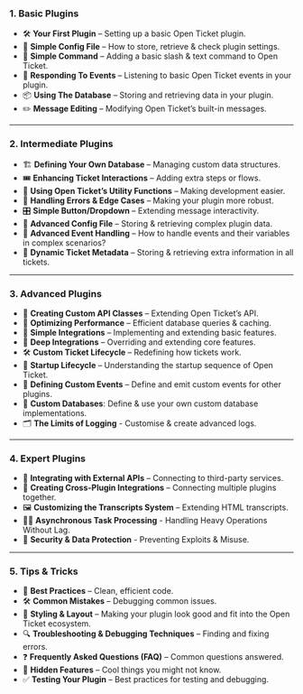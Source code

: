 ### **1. Basic Plugins**  
- 🛠️ **Your First Plugin** – Setting up a basic Open Ticket plugin.
- 📄 **Simple Config File** – How to store, retrieve & check plugin settings.
- 🔘 **Simple Command** – Adding a basic slash & text command to Open Ticket.
- 📜 **Responding To Events** – Listening to basic Open Ticket events in your plugin.
- 📦 **Using The Database** – Storing and retrieving data in your plugin.
- ✏️ **Message Editing** – Modifying Open Ticket’s built-in messages.
  
---  

### **2. Intermediate Plugins**  
- 🏗️ **Defining Your Own Database** – Managing custom data structures.
- 🎟️ **Enhancing Ticket Interactions** – Adding extra steps or flows.
- 🔄 **Using Open Ticket’s Utility Functions** – Making development easier.
- 🛑 **Handling Errors & Edge Cases** – Making your plugin more robust.
- 🎛️ **Simple Button/Dropdown** – Extending message interactivity.
- 📄 **Advanced Config File** – Storing & retrieving complex plugin data.
- 📢 **Advanced Event Handling** – How to handle events and their variables in complex scenarios?
- 🍪 **Dynamic Ticket Metadata** – Storing & retrieving extra information in all tickets.

---  

### **3. Advanced Plugins**  
- 🧩 **Creating Custom API Classes** – Extending Open Ticket’s API.
- 🚀 **Optimizing Performance** – Efficient database queries & caching.
- 🎯 **Simple Integrations** – Implementing and extending basic features.
- 🔗 **Deep Integrations** – Overriding and extending core features.
- 🛠️ **Custom Ticket Lifecycle** – Redefining how tickets work.
- 🚦 **Startup Lifecycle** – Understanding the startup sequence of Open Ticket.
- 🎤 **Defining Custom Events** – Define and emit custom events for other plugins.
- 💾 **Custom Databases**: Define & use your own custom database implementations.
- 🗂️ **The Limits of Logging** - Customise & create advanced logs.
---  

### **4. Expert Plugins**  
- 🔄 **Integrating with External APIs** – Connecting to third-party services.
- 🔌 **Creating Cross-Plugin Integrations** – Connecting multiple plugins together.
- 🖼️ **Customizing the Transcripts System** – Extending HTML transcripts.
- 😵‍💫 **Asynchronous Task Processing** - Handling Heavy Operations Without Lag.
- 🚨 **Security & Data Protection** - Preventing Exploits & Misuse.
---  

### **5. Tips & Tricks**  
- 📝 **Best Practices** – Clean, efficient code.
- 🛠️ **Common Mistakes** – Debugging common issues.
- 🎨 **Styling & Layout** – Making your plugin look good and fit into the Open Ticket ecosystem.
- 🔍 **Troubleshooting & Debugging Techniques** – Finding and fixing errors.
- ❓ **Frequently Asked Questions (FAQ)** – Common questions answered.
- 📌 **Hidden Features** – Cool things you might not know.
- ✅ **Testing Your Plugin** – Best practices for testing and debugging.